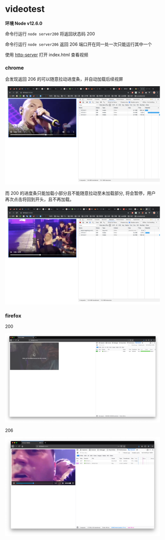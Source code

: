 # videotest
**环境 Node v12.6.0**

命令行运行 `node server200` 将返回状态码 200

命令行运行 `node server206` 返回 206  端口开在同一处一次只能运行其中一个



使用 [http-server](https://www.npmjs.com/package/http-server) 打开 index.html 查看视频 

### chrome

会发现返回 206 的可以随意拉动进度条，并自动加载后续视屏

![image-20190711180721792](./image-20190711180721792.png)

而 200 的进度条只能加载小部分且不能随意拉动至未加载部分, 将会暂停，用户再次点击将回到开头，且不再加载。

![image-20190711180907106](./image-20190711180907106.png)

### firefox

200

![image-20190711181347212](./image-20190711181347212.png)

206

![image-20190711181641115](./image-20190711181641115.png)

